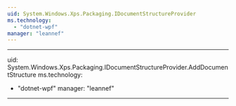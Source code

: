 ```yaml
---
uid: System.Windows.Xps.Packaging.IDocumentStructureProvider
ms.technology: 
  - "dotnet-wpf"
manager: "leannef"
---
```


---
uid: System.Windows.Xps.Packaging.IDocumentStructureProvider.AddDocumentStructure
ms.technology: 
  - "dotnet-wpf"
manager: "leannef"
---
